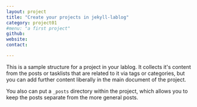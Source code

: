 ```yaml
---
layout: project
title: "Create your projects in jekyll-lablog"
category: project01
#menu: "a first project"
github:
website:
contact:

---
```


This is a sample structure for a project in your lablog. It collects it's content from the posts or tasklists that are related to it via tags or categories, but you can add further content liberally in the main document of the project.

You also can put a `_posts` directory within the project, which allows you to keep the posts separate from the more general posts.

